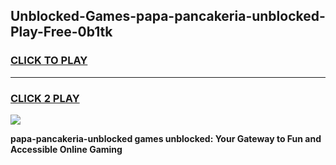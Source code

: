 
## Unblocked-Games-papa-pancakeria-unblocked-Play-Free-0b1tk
<h3>
<a href="https://premium76.site?title=papa-pancakeria-unblocked&ref=18A1">CLICK TO PLAY</a></h3>
<hr>

<h3>
<a href="https://premium76.site?title=papa-pancakeria-unblocked&ref=18A1">CLICK 2 PLAY</a>
  
</h3>

<a href="https://premium76.site?title=papa-pancakeria-unblocked&ref=18A1"><img src="https://clearcache.store/games.png"></a>


**papa-pancakeria-unblocked games unblocked: Your Gateway to Fun and Accessible Online Gaming**
